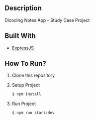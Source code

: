 ## Description

Dicoding Notes App - Study Case Project

## Built With

- [ExpressJS](https://expressjs.com/)

## How To Run?

1. Clone this repository
2. Setup Project

   ```bash
   $ npm install
   ```

3. Run Project

   ```bash
   $ npm run start:dev
   ```

